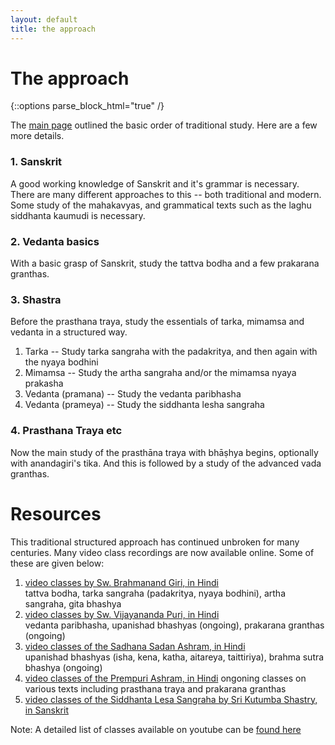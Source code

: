 ```yaml
---
layout: default
title: the approach
---
```


# The approach

{::options parse_block_html="true" /}

The [main page](https://aupasana.com/vedanta) outlined the basic order of traditional study. 
Here are a few more details.

### 1. Sanskrit

A good working knowledge of Sanskrit and it's grammar is necessary.
There are many different approaches to this -- both traditional and modern. Some study of
the mahakavyas, and grammatical texts such as the laghu siddhanta kaumudi is necessary.

### 2. Vedanta basics

With a basic grasp of Sanskrit, study the tattva bodha and a few prakarana granthas.

### 3. Shastra

Before the prasthana traya, study the essentials of tarka, mimamsa and vedanta in a
structured way. 

1. Tarka -- Study tarka sangraha with the padakritya, and then again with the nyaya bodhini
2. Mimamsa -- Study the artha sangraha and/or the mimamsa nyaya prakasha
3. Vedanta (pramana) -- Study the vedanta paribhasha
4. Vedanta (prameya) -- Study the siddhanta lesha sangraha

### 4. Prasthana Traya etc

Now the main study of the prasthāna traya with bhāṣhya begins, optionally with anandagiri's tika.
And this is followed by a study of the advanced vada granthas.

# Resources

This traditional structured approach has continued unbroken for many centuries. 
Many video class recordings are now available online. Some of these are given below:

1. [video classes by Sw. Brahmanand Giri, in Hindi][br]  
   tattva bodha, tarka sangraha (padakritya, nyaya bodhini), artha sangraha, gita bhashya
2. [video classes by Sw. Vijayananda Puri, in Hindi][vi]  
   vedanta paribhasha, upanishad bhashyas (ongoing), prakarana granthas (ongoing)
3. [video classes of the Sadhana Sadan Ashram, in Hindi][ssa]  
   upanishad bhashyas (isha, kena, katha, aitareya, taittiriya), brahma sutra bhashya (ongoing)
4. [video classes of the Prempuri Ashram, in Hindi][pp]
   ongoning classes on various texts including prasthana traya and prakarana granthas
6. [video classes of the Siddhanta Lesa Sangraha by Sri Kutumba Shastry, in Sanskrit][sls]


[br]: https://www.youtube.com/channel/UC7ahgOP9X8riUl39nxgixFA
[vi]: https://www.youtube.com/channel/UCPqECyffnKOhuYV-1GwAdkg
[sls]: https://www.youtube.com/playlist?list=PLQ13UlUaFSQRpOArUTwaGmO3g6_LDdE0x
[ssa]: https://www.youtube.com/channel/UCVBRpMGGXxAKgm3UxzCcpHQ/playlists
[pp]: https://www.youtube.com/c/PrempuriAshramMumbai/playlists


Note: A detailed list of classes available on youtube can be [found here](/vedanta/pages/class_links)
